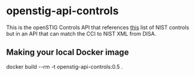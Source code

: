 # openstig-api-controls
This is the openSTIG Controls API that references [this](https://nvd.nist.gov/800-53/Rev4) list of NIST controls but in an API that 
can match the CCI to NIST XML from DISA.

## Making your local Docker image
docker build --rm -t openstig-api-controls:0.5 .
